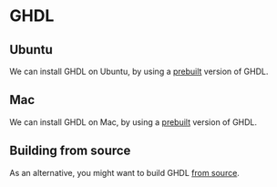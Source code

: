 # GHDL

## Ubuntu

We can install GHDL on Ubuntu, by using a
[prebuilt](ghdl_ubuntu_prebuilt.md) version of GHDL.

## Mac

We can install GHDL on Mac, by using a
[prebuilt](ghdl_mac_prebuilt.md) version of GHDL.

## Building from source

As an alternative, you might want to build GHDL
[from source](https://ghdl.github.io/ghdl/development/building/index.html).
